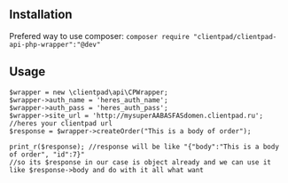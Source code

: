 ## Installation

Prefered way to use composer:
```composer require "clientpad/clientpad-api-php-wrapper":"@dev"```

## Usage

```
$wrapper = new \clientpad\api\CPWrapper;
$wrapper->auth_name = 'heres_auth_name';
$wrapper->auth_pass = 'heres_auth_pass';
$wrapper->site_url = 'http://mysuperAABASFASdomen.clientpad.ru'; //heres your clientpad url
$response = $wrapper->createOrder("This is a body of order");

print_r($response); //response will be like "{"body":"This is a body of order", "id":7}"
//so its $response in our case is object already and we can use it like $response->body and do with it all what want
```
